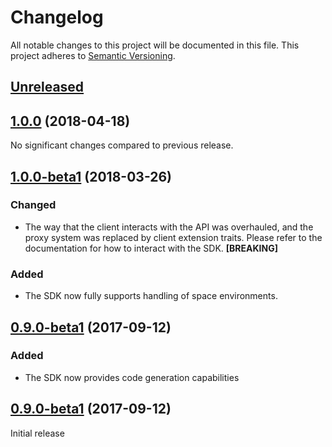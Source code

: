 # Changelog

All notable changes to this project will be documented in this file.
This project adheres to [Semantic Versioning](http://semver.org/).

## [Unreleased](https://github.com/contentful/contentful-management.php/compare/1.0.0...HEAD)

## [1.0.0](https://github.com/contentful/contentful-management.php/tree/1.0.0) (2018-04-18)

No significant changes compared to previous release.

## [1.0.0-beta1](https://github.com/contentful/contentful-management.php/tree/1.0.0-beta1) (2018-03-26)

### Changed

* The way that the client interacts with the API was overhauled, and the proxy system was replaced by client extension traits. Please refer to the documentation for how to interact with the SDK. **[BREAKING]**

### Added

* The SDK now fully supports handling of space environments.

## [0.9.0-beta1](https://github.com/contentful/contentful-management.php/tree/0.9.0-beta2) (2017-09-12)

### Added

* The SDK now provides code generation capabilities

## [0.9.0-beta1](https://github.com/contentful/contentful-management.php/tree/0.9.0-beta1) (2017-09-12)

Initial release
